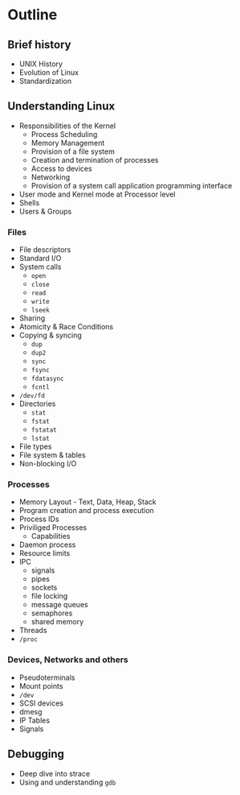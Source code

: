 # Outline

## Brief history

* UNIX History
* Evolution of Linux
* Standardization

## Understanding Linux

* Responsibilities of the Kernel
  * Process Scheduling
  * Memory Management
  * Provision of a file system
  * Creation and termination of processes
  * Access to devices
  * Networking
  * Provision of a system call application programming interface
* User mode and Kernel mode at Processor level
* Shells
* Users & Groups

### Files

* File descriptors
* Standard I/O
* System calls
  * `open`
  * `close`
  * `read`
  * `write`
  * `lseek`
* Sharing
* Atomicity & Race Conditions
* Copying & syncing
  * `dup`
  * `dup2`
  * `sync`
  * `fsync`
  * `fdatasync`
  * `fcntl`
* `/dev/fd`
* Directories
  * `stat`
  * `fstat`
  * `fstatat`
  * `lstat`
* File types
* File system & tables
* Non-blocking I/O

### Processes

* Memory Layout - Text, Data, Heap, Stack
* Program creation and process execution
* Process IDs
* Priviliged Processes
  * Capabilities
* Daemon process
* Resource limits
* IPC
  * signals
  * pipes
  * sockets
  * file locking
  * message queues
  * semaphores
  * shared memory
* Threads
* `/proc`

### Devices, Networks and others

* Pseudoterminals
* Mount points
* `/dev`
* SCSI devices
* dmesg
* IP Tables
* Signals

## Debugging

* Deep dive into strace
* Using and understanding `gdb`
